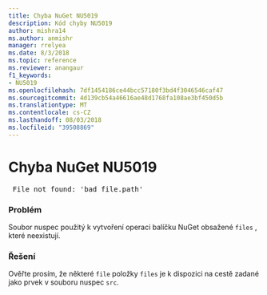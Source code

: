 ```yaml
---
title: Chyba NuGet NU5019
description: Kód chyby NU5019
author: mishra14
ms.author: anmishr
manager: rrelyea
ms.date: 8/3/2018
ms.topic: reference
ms.reviewer: anangaur
f1_keywords:
- NU5019
ms.openlocfilehash: 7df1454186ce44bcc57180f3bd4f3046546caf47
ms.sourcegitcommit: 4d139cb54a46616ae48d1768fa108ae3bf450d5b
ms.translationtype: MT
ms.contentlocale: cs-CZ
ms.lasthandoff: 08/03/2018
ms.locfileid: "39508869"
---
```

# <a name="nuget-error-nu5019"></a>Chyba NuGet NU5019
<pre> File not found: 'bad_file.path'</pre>

### <a name="issue"></a>Problém

Soubor nuspec použitý k vytvoření operaci balíčku NuGet obsažené `files` , které neexistují.


### <a name="solution"></a>Řešení

Ověřte prosím, že některé `file` položky `files` je k dispozici na cestě zadané jako prvek v souboru nuspec `src`.

